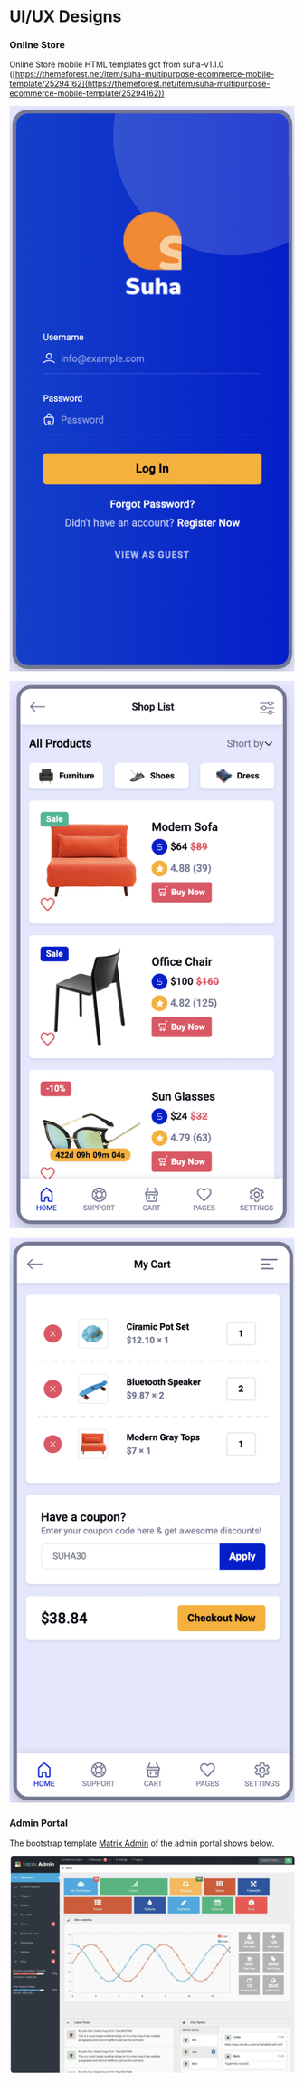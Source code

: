 # UI/UX Designs

### Online Store

Online Store mobile HTML templates got from suha-v1.1.0 ([https://themeforest.net/item/suha-multipurpose-ecommerce-mobile-template/25294162](https://themeforest.net/item/suha-multipurpose-ecommerce-mobile-template/25294162))

![](<../../.gitbook/assets/image (1).png>)

![](<../../.gitbook/assets/image (3).png>)

![](<../../.gitbook/assets/image (2).png>)

### Admin Portal 

The bootstrap template [Matrix Admin](https://wrappixel.com/templates/matrix-admin/) of the admin portal shows below.

![](../../.gitbook/assets/image.png)

